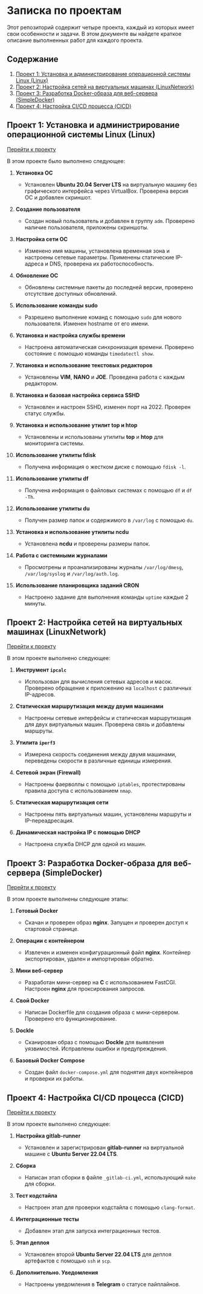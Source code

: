 # Записка по проектам

Этот репозиторий содержит четыре проекта, каждый из которых имеет свои особенности и задачи. В этом документе вы найдете краткое описание выполненных работ для каждого проекта.

## Содержание

1. [Проект 1: Установка и администрирование операционной системы Linux (Linux)](#проект-1-установка-и-администрирование-операционной-системы-linux-linux)
2. [Проект 2: Настройка сетей на виртуальных машинах (LinuxNetwork)](#проект-2-настройка-сетей-на-виртуальных-машинах-linuxnetwork)
3. [Проект 3: Разработка Docker-образа для веб-сервера (SimpleDocker)](#проект-3-разработка-docker-образа-для-веб-сервера-simpledocker)
4. [Проект 4: Настройка CI/CD процесса (CICD)](#проект-4-настройка-cicd-процесса-cicd)

## Проект 1: Установка и администрирование операционной системы Linux (Linux)

[Перейти к проекту](https://github.com/IvanVito/DevOps/tree/main/Linux)

В этом проекте было выполнено следующее:

1. **Установка ОС**
   - Установлен **Ubuntu 20.04 Server LTS** на виртуальную машину без графического интерфейса через VirtualBox. Проверена версия ОС и добавлен скриншот.

2. **Создание пользователя**
   - Создан новый пользователь и добавлен в группу `adm`. Проверено наличие пользователя, приложены скриншоты.

3. **Настройка сети ОС**
   - Изменено имя машины, установлена временная зона и настроены сетевые параметры. Применены статические IP-адреса и DNS, проверена их работоспособность.

4. **Обновление ОС**
   - Обновлены системные пакеты до последней версии, проверено отсутствие доступных обновлений.

5. **Использование команды sudo**
   - Разрешено выполнение команд с помощью `sudo` для нового пользователя. Изменен hostname от его имени.

6. **Установка и настройка службы времени**
   - Настроена автоматическая синхронизация времени. Проверено состояние с помощью команды `timedatectl show`.

7. **Установка и использование текстовых редакторов**
   - Установлены **VIM**, **NANO** и **JOE**. Проведена работа с каждым редактором.

8. **Установка и базовая настройка сервиса SSHD**
   - Установлен и настроен SSHD, изменен порт на 2022. Проверен статус службы.

9. **Установка и использование утилит top и htop**
   - Установлены и использованы утилиты **top** и **htop** для мониторинга системы.

10. **Использование утилиты fdisk**
    - Получена информация о жестком диске с помощью `fdisk -l`.

11. **Использование утилиты df**
    - Получена информация о файловых системах с помощью `df` и `df -Th`.

12. **Использование утилиты du**
    - Получен размер папок и содержимого в `/var/log` с помощью `du`.

13. **Установка и использование утилиты ncdu**
    - Установлена **ncdu** и проверены размеры папок.

14. **Работа с системными журналами**
    - Просмотрены и проанализированы журналы `/var/log/dmesg`, `/var/log/syslog` и `/var/log/auth.log`.

15. **Использование планировщика заданий CRON**
    - Настроено задание для выполнения команды `uptime` каждые 2 минуты.

## Проект 2: Настройка сетей на виртуальных машинах (LinuxNetwork)

[Перейти к проекту](https://github.com/IvanVito/DevOps/tree/main/LinuxNetwork)

В этом проекте выполнено следующее:

1. **Инструмент `ipcalc`**
   - Использован для вычисления сетевых адресов и масок. Проверено обращение к приложению на `localhost` с различных IP-адресов.

2. **Статическая маршрутизация между двумя машинами**
   - Настроены сетевые интерфейсы и статическая маршрутизация для двух виртуальных машин. Проверена связь и добавлены маршруты.

3. **Утилита `iperf3`**
   - Измерена скорость соединения между двумя машинами, переведены скорости в различные единицы измерения.

4. **Сетевой экран (Firewall)**
   - Настроены фаерволлы с помощью `iptables`, протестированы правила доступа с использованием `nmap`.

5. **Статическая маршрутизация сети**
   - Настроены пять виртуальных машин, установлены маршруты и IP-переадресация.

6. **Динамическая настройка IP с помощью DHCP**
   - Настроена служба DHCP для одной из машин.

## Проект 3: Разработка Docker-образа для веб-сервера (SimpleDocker)

[Перейти к проекту](https://github.com/IvanVito/DevOps/tree/main/SimpleDocker)

В этом проекте выполнены следующие этапы:

1. **Готовый Docker**
   - Скачан и проверен образ **nginx**. Запущен и проверен доступ к стартовой странице.

2. **Операции с контейнером**
   - Извлечен и изменен конфигурационный файл **nginx**. Контейнер экспортирован, удален и импортирован обратно.

3. **Мини веб-сервер**
   - Разработан мини-сервер на **C** с использованием FastCGI. Настроен **nginx** для проксирования запросов.

4. **Свой Docker**
   - Написан Dockerfile для создания образа с мини-сервером. Проверено его функционирование.

5. **Dockle**
   - Сканирован образ с помощью **Dockle** для выявления уязвимостей. Исправлены ошибки и предупреждения.

6. **Базовый Docker Compose**
   - Создан файл `docker-compose.yml` для поднятия двух контейнеров и проверки их работы.

## Проект 4: Настройка CI/CD процесса (CICD)

[Перейти к проекту](https://github.com/IvanVito/DevOps/tree/main/CICD)

В этом проекте выполнено следующее:

1. **Настройка gitlab-runner**
   - Установлен и зарегистрирован **gitlab-runner** на виртуальной машине с **Ubuntu Server 22.04 LTS**.

2. **Сборка**
   - Написан этап сборки в файле `_gitlab-ci.yml`, использующий `make` для сборки.

3. **Тест кодстайла**
   - Настроен этап для проверки кодстайла с помощью `clang-format`.

4. **Интеграционные тесты**
   - Добавлен этап для запуска интеграционных тестов.

5. **Этап деплоя**
   - Установлен второй **Ubuntu Server 22.04 LTS** для деплоя артефактов с помощью `ssh` и `scp`.

6. **Дополнительно. Уведомления**
   - Настроены уведомления в **Telegram** о статусе пайплайнов.
